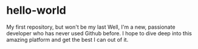 # hello-world
My first repository, but won't be my last
Well, I'm a new, passionate developer who has never used Github before. I hope to dive deep into this amazing platform and get the best I can out of it.
